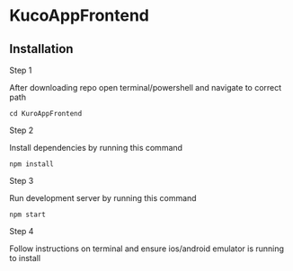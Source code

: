 ﻿# KucoAppFrontend

## Installation

Step 1 

After downloading repo open terminal/powershell and navigate to correct path

``` 
cd KuroAppFrontend
```

Step 2

Install dependencies by running this command

```
npm install
```

Step 3

Run development server by running this command

```
npm start
```

Step 4

Follow instructions on terminal and ensure ios/android emulator is running to install
